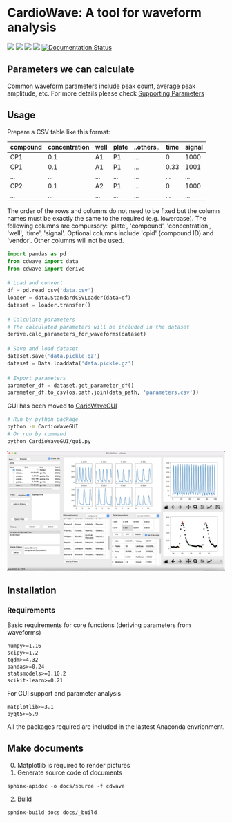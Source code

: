 # CardioWave: A tool for waveform analysis

![](https://img.shields.io/pypi/v/CardioWave)
![](https://img.shields.io/github/workflow/status/zealseeker/cardiowave/Python%20Package%20using%20Conda)
![](https://img.shields.io/codacy/grade/2a5804469cc44f2f8643f28bd3ca9bfa)
![](https://img.shields.io/codacy/coverage/2a5804469cc44f2f8643f28bd3ca9bfa)
[![Documentation Status](https://readthedocs.org/projects/cardiowave/badge/?version=latest)](https://cardiowave.readthedocs.io/en/latest/?badge=latest)

## Parameters we can calculate

Common waveform parameters include peak count, average peak amplitude, etc. For more details please check
[Supporting Parameters](docs/support_parameters.rst)

## Usage

Prepare a CSV table like this format:

compound|concentration|well|plate|..others..|time|signal
----|----|----|-----|----|----|----
CP1|0.1|A1|P1|...|0|1000
CP1|0.1|A1|P1|...|0.33|1001
...|...|...|...|...|...|...
CP2|0.1|A2|P1|...|0|1000
...|...|...|...|...|...|...

The order of the rows and columns do not need to be fixed but the column names
must be exactly the same to the required (e.g. lowercase). The following columns
are compursory: 'plate', 'compound', 'concentration', 'well', 'time', 'signal'.
Optional columns include 'cpid' (compound ID) and 'vendor'. Other columns will
not be used.

```py
import pandas as pd
from cdwave import data
from cdwave import derive

# Load and convert
df = pd.read_csv('data.csv')
loader = data.StandardCSVLoader(data=df)
dataset = loader.transfer()

# Calculate parameters
# The calculated parameters will be included in the dataset
derive.calc_parameters_for_waveforms(dataset)

# Save and load dataset
dataset.save('data.pickle.gz')
dataset = Data.loaddata('data.pickle.gz')

# Export parameters
parameter_df = dataset.get_parameter_df()
parameter_df.to_csv(os.path.join(data_path, 'parameters.csv'))
```

GUI has been moved to [CarioWaveGUI](https://github.com/zealseeker/CardioWaveGUI)

```sh
# Run by python package
python -m CardioWaveGUI
# Or run by command
python CardioWaveGUI/gui.py
```

![](docs/pic/gui.png)

## Installation

### Requirements

Basic requirements for core functions (deriving parameters from waveforms)
```
numpy>=1.16
scipy>=1.2
tqdm>=4.32
pandas>=0.24
statsmodels>=0.10.2
scikit-learn>=0.21
```
For GUI support and parameter analysis
```
matplotlib>=3.1
pyqt5>=5.9
```
All the packages required are included in the lastest Anaconda envrionment.

## Make documents

0.  Matplotlib is required to render pictures
1.  Generate source code of documents
```
sphinx-apidoc -o docs/source -f cdwave
```
2.  Build
```
sphinx-build docs docs/_build
```
